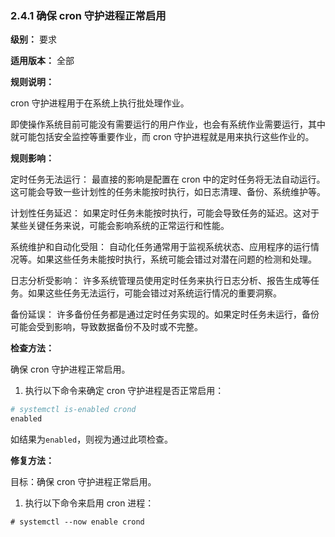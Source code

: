 ### 2.4.1 确保 cron 守护进程正常启用

**级别：** 要求

**适用版本：** 全部

**规则说明：** 

cron 守护进程用于在系统上执行批处理作业。

即使操作系统目前可能没有需要运行的用户作业，也会有系统作业需要运行，其中就可能包括安全监控等重要作业，而 cron 守护进程就是用来执行这些作业的。

**规则影响：**

定时任务无法运行： 最直接的影响是配置在 cron 中的定时任务将无法自动运行。这可能会导致一些计划性的任务未能按时执行，如日志清理、备份、系统维护等。

计划性任务延迟： 如果定时任务未能按时执行，可能会导致任务的延迟。这对于某些关键任务来说，可能会影响系统的正常运行和性能。

系统维护和自动化受阻： 自动化任务通常用于监视系统状态、应用程序的运行情况等。如果这些任务未能按时执行，系统可能会错过对潜在问题的检测和处理。

日志分析受影响： 许多系统管理员使用定时任务来执行日志分析、报告生成等任务。如果这些任务无法运行，可能会错过对系统运行情况的重要洞察。

备份延误： 许多备份任务都是通过定时任务实现的。如果定时任务未运行，备份可能会受到影响，导致数据备份不及时或不完整。

**检查方法：**

确保 cron 守护进程正常启用。

1. 执行以下命令来确定 cron 守护进程是否正常启用：

```bash
# systemctl is-enabled crond
enabled
```

如结果为`enabled`，则视为通过此项检查。

**修复方法：**

目标：确保 cron 守护进程正常启用。

1. 执行以下命令来启用 cron 进程：

```
# systemctl --now enable crond
```